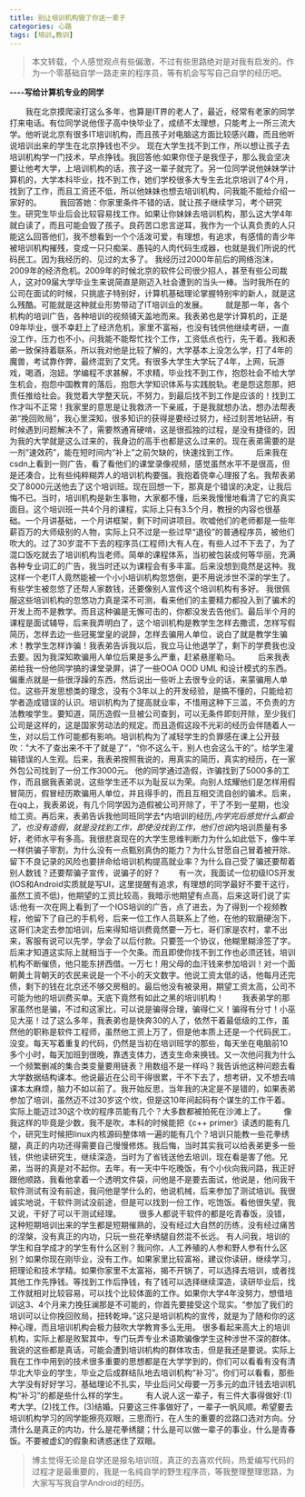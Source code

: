 ```yaml
---
title: 别让培训机构毁了你这一辈子
categories: 心路
tags: [培训,教训] 
---
```

>本文转载，个人感觉观点有些偏激，不过有些思路绝对是对我有启发的。作为一个零基础自学一路走来的程序员，等有机会写写自己自学的经历吧。

<!--more-->
**----写给计算机专业的同学**

　　我在北京摸爬滚打这么多年，也算是IT界的老人了，最近，经常有老家的同学打来电话。有位同学说他侄子高中快毕业了，成绩不太理想，只能考上一所三流大学。他听说北京有很多IT培训机构，而且孩子对电脑这方面比较感兴趣，而且他听说培训出来的学生在北京挣钱也不少。
现在大学生找不到工作，所以想让孩子去培训机构学一门技术，早点挣钱。我回答他:如果你侄子是我侄子，那么我会坚决要让他考大学，上培训机构的话，孩子这一辈子就完了。另一位同学说他妹妹学计算机的，大学本科毕业，找不到工作，她们学校很多大专生去北京培训了4个月，找到了工作，而且工资还不低，所以他妹妹也想去培训机构，问我能不能给介绍一家好的。
　　我回答她：你家里条件不错的话，就让孩子继续学习，考个研究生。研究生毕业后会比较容易找工作。如果让你妹妹去培训机构，那么这大学4年就白读了，而且可能会毁了孩子。良药苦口忠言逆耳，我作为一个认真负责的人只能这么回答他们，我不想看到一个个活泼可爱，有理想，有追求，有感情的青少年被培训机构摧残，变成一只只痴呆、愚钝的人肉代码生成器，也就是我们所说的代码民工。因为我经历的、见过的太多了。
我经历过2000年前后的网络泡沫，2009年的经济危机。2009年的时候北京的软件公司很少招人，甚至有些公司裁人，这对09届大学毕业生来说简直是刚迈入社会遭到的当头一棒。当时我所在的公司在面试的时候，只挑底子特别好，计算机基础理论掌握特别牢的新人，就是这么残酷。可能就是这种就业形势带动了IT培训业的发展。
　　就是那一年，各个机构的培训广告，各种培训的视频铺天盖地而来。我表弟也是学计算机的，正是09年毕业，很不幸赶上了经济危机，家里不富裕，也没有钱供他继续考研，一直没工作，压力也不小，问我能不能帮忙找个工作，工资低点也行，先干着。我和表弟一致保持着联系，所以我对他是比较了解的，大学基本上没怎么学，打了4年的魔兽，考试靠作弊，最终混到了文凭。有很多大学生大学玩了4年，上网，玩游戏，喝酒，泡妞。学编程不求甚解，不求精，毕业找不到工作，抱怨社会不给大学生机会，抱怨中国教育的落后，抱怨大学知识体系与实践脱轨。老是怨这怨那，把责任推给社会。我觉着大学整天玩，不努力，到最后找不到工作是应该的！找到工作才叫不正常！我家里的意思是让我救济一下亲戚，于是我就想办法，想办法帮表弟“挽回败局”，我心里深知，很多知识的获得是要经过努力，经过刻苦地钻研，有时候遇到问题解决不了，需要熬通宵硬啃，这是很孤独的过程，是没有捷径的，因为我的大学就是这么过来的，我身边的高手也都是这么过来的。现在表弟需要的是一剂“速效药”，能在短时间内“补上”之前欠缺的，快速找到工作。
　　后来我在 csdn上看到一则广告，看了看他们的课堂录像视频，感觉虽然水平不是很高，但是还凑合，比有些纯粹糊弄人的培训机构要强。我抱着侥幸心理报了名。我帮表弟交了8000元送他去了这个培训班。现在回想一下，那真是个错误的决定，让我后悔不已。当时，培训机构是新生事物，大家都不懂，后来我慢慢地看清了它的真实面目。这个培训班一共4个月的课程，实际上只有3.5个月，教授的内容也很基础。一个月讲基础，一个月讲框架，剩下时间讲项目。吹嘘他们的老师都是一些年薪百万的大师级别的人物，实际上只不过是一些过早“退役”的普通程序员，被他们吹大的。过了30岁混不下去的程序员(工程师)大有人在，有些人过不下去了，为了混口饭吃就去了培训机构当老师。简单的课程体系，当初被包装成何等华丽，充满各种专业词汇的广告，我当时还以为课程会有多丰富。后来没想到竟然是这种。我这样一个老IT人竟然能被一个小小培训机构忽悠倒，更不用说涉世不深的学生了。有些学生被忽悠了还帮人家数钱，还要像别人宣传这个培训机构有多好。
我很佩服这些培训机构的忽悠功力真是深不可测，看来他们的主要精力都投入到了骗术的开发上而不是教学。而且这种骗是无懈可击的，你都没发去告他们。最后半个月的课程是面试辅导，后来我弄明白了，这个培训机构是教学生怎样去撒谎，怎样写假简历，怎样去边一些冠冕堂皇的说辞，怎样去骗用人单位，说白了就是教学生骗术！教学生怎样诈骗！我表弟告诉我以后，我立马让他退学了，剩下的学费我也没去要。因为我深知欺骗用人单位后果是多么严重，赶紧悬崖勒马。
　　后来我表弟给我一份他同学搞的课堂录屏，讲了一些OOA OOD UML 和设计模式的东西。偏重点就是一些很浮躁的东西，然后说出一些听上去很专业的话，来蒙骗用人单位。这些开发思想类的理念，没有个3年以上的开发经验，是搞不懂的，只能给初学者造成错误的认识。培训机构为了提高就业率，不惜用这种下三滥，不负责的方法教唆学生。要知道，简历造假一旦被公司查到，可以无条件即刻开除，至少我们公司是这样的，这是国家劳动法的规定。而且造假这段不光彩的经历会伴随着人一生，对以后工作可能都有影响。培训机构为了减轻学生的负罪感在课上公开鼓吹："大不了查出来不干了就是了”，“你不这么干，别人也会这么干的”。给学生灌输错误的人生观。后来，我表弟按照我说的，用真实的简历，真实的经历，在一家外包公司找到了一份工作3000元。
他的同学通过造假，诈骗找到了5000多的工作，而且据我表弟说，这些学生还不以为耻反以为荣。向别人炫耀他们是怎样用假冒简历，假冒经历欺骗用人单位，并且得手的，而且互相交流自创的骗术。后来，在qq上，我表弟说，有几个同学因为造假被公司开除了，干了不到一星期，也没给工资。再后来，表弟告诉我他同班同学去*内培训的经历,*内学完后感觉什么都会了，也没有造假，就是没找到工作，即使没找到工作，他们也说*内培训质量有多好，老师水平有多高。我很悲哀现在的大学生思维判断力为什么如此低下，像牛羊一样供骗子宰割，为什么没有一点甄别真伪的能力？为什么甘愿自己冒着被开除、留下不良记录的风险也要拼命给培训机构提高就业率？为什么自己受了骗还要帮着别人数钱？还要帮骗子宣传，说骗子的好？
　　有一次，我面试一位初级IOS开发(IOS和Android实质就是写UI，这里提醒有追求，有理想的同学最好不要干这行，虽然工资不低)，他期望的工资比较高，我暗示他期望有点高，后来这哥们说了实话:他有一次在网上看到了一个IOS培训的广告，点了进去，为了得到一个视频教程，他留下了自己的手机号，后来一位工作人员联系上了他，在他的软磨硬泡下，这哥们决定去参加培训，后来得知培训费竟然要一万七，哥们家是农村，拿不出来，客服有说可以先学，学会了以后付款。只要签一个协议，他糊里糊涂签了字。后来才知道这实际上就相当于一个欠条。而且即使你找不到工作也必须还钱，培训机构不断催债，他只能东拼西借。一万七！用父母的血汗钱来参加培训！对一个面朝黄土背朝天的农民来说是一个不小的天文数字。他说工资太低的话，他每月还完债，剩下的钱在北京还不够交房租的。最后他没有被录用，期望工资太高，公司不可能为他的培训费买单。天底下竟然有如此之黑的培训机构！
　　我表弟学的那家虽然也是骗，不过和这家比，可以说是骗得合理，骗得仁义！骗得有分寸！小巫见大巫！过了这么多年，我表弟也是快奔30的人了，依然干着最低级的工作，虽然他的职称是软件工程师，虽然他工资上万了，但是他本质上还是一个代码民工，没变。每天写着重复的代码，仍然是当初在培训班学的那些，每天坐在电脑前10多个小时，每天加班到很晚，靠透支体力，透支生命来换钱。又一次他问我为什么一个频繁删减的集合类变量要用链表？用数组不是一样吗？我告诉他这种问题去看大学数据结构课本。他说最近在公司干得很累，干不下去了，想考研，又不想去啃课本太麻烦，脑力不如以前了。我开始反思，当年我的决定是不是错的，如果表弟参加了培训，虽然迈不过30岁这个坎，但是这10年间起码有个谋生的工作干着。实际上能迈过30这个坎的程序员能有几个？大多数都被拍死在沙滩上了。
　　像我这样的毕竟是少数，我不是吹，本科的时候能把《c++ primer》读透的能有几个，研究生时候把linux内核源码整体啃一遍的能有几个？培训只能教一些花拳绣腿，真正的内功还得需要自己慢慢修炼。我后悔，当时其实我可以给表弟更多一些钱，供他读研究生，继续深造，当时为了省钱送他去培训，现在看是害了他。兄弟，当哥的真是对不起你。去年，有一天中午吃晚饭，有个小伙向我问路，我正好跟他顺路，我看他拿着一个透明文件袋，问他是不是要去面试，他说是，他问我干软件测试有没有前途，我问他是学什么的，他说机械，后来参加了测试培训。我很诚实地说，干软件测试没前途，但是可以找到一份工作，吃饱饭。看他很失望，我又说，干好了可以干测试经理。
　　很多人都说干软件的都是吃青春饭，没错，这种短期培训出来的学生都是短期催熟的，没有经过大自然的历练，没有经过痛苦的涅槃，没有真正的内功，只玩一些花拳绣腿自然混不长远。
有人问我，培训的学生和自学成才的学生有什么区别？我问你，人工养殖的人参和野人参有什么区别？如果你现在刚毕业，没有工作。如果家里比较富裕，建议你读研，继续学习，把理论和技术学精。如果你家里不太富裕，揭不开锅了，可以选择去培训，或者找其他工作先挣钱。等找到工作后挣钱，有了钱可以选择继续深造，读研毕业后，找工作就相对比较容易，可以找个比较体面的工作。如果你大学4年没努力，想借培训这3、4个月来力挽狂澜那是不可能的，你首先要接受这个现实。“参加了我们的培训可以让你挽回败局，扭转乾坤。”这只是培训机构的宣传，就是为了随和你的这种心理，而且培训机构会极力鼓吹大学教育多么无用。
很多看起来高大上的培训机构，实际上都是败絮其中，专门玩弄专业术语欺骗像学生这种涉世不深的群体。我说的这些都是真话，可能会遭到培训机构的群体攻击，但是我还是要说。实际上我在工作中用到的技术很多重要的思想都是在大学学到的，你们可以看看有没有清华北大毕业的学生，毕业之后成群结队地去培训机构“补习”。你们可以看看，那些大学没有好好学习，基础理论不扎实，毕业后问父母要一万多元的血汗钱去培训机构“补习”的都是些什么样的学生。
　　有人说人这一辈子，有三件大事得做好:(1)考大学。(2)找工作。(3)结婚。只要这三件事做好了，一辈子一帆风顺。希望要去培训机构学习的同学能擦亮双眼，三思而行，在人生的重要的岔路口选对方向。分清什么是真正的内功，什么是花拳绣腿；什么是可以做一辈子的事业，什么是青春饭。不要被虚幻的假象和诱惑迷住了双眼。

>博主觉得无论是自学还是报名培训班，真正的去喜欢代码，热爱编写代码的过程才是最重要的，我是一名纯自学的野生程序员，等我整理整理思路，为大家写写我自学Android的经历。